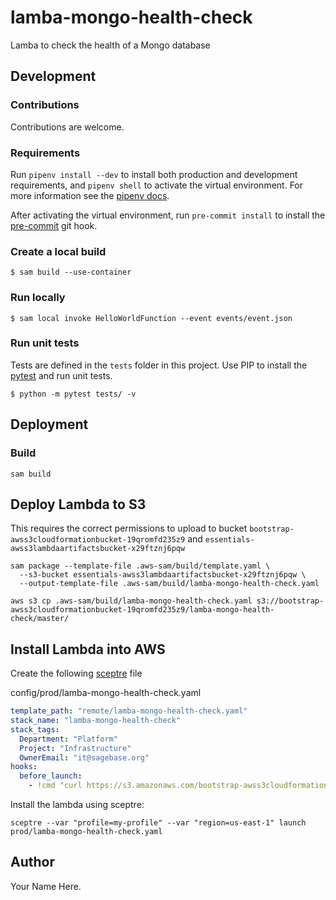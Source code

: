# lamba-mongo-health-check
Lamba to check the health of a Mongo database

## Development

### Contributions
Contributions are welcome.

### Requirements
Run `pipenv install --dev` to install both production and development
requirements, and `pipenv shell` to activate the virtual environment. For more
information see the [pipenv docs](https://pipenv.pypa.io/en/latest/).

After activating the virtual environment, run `pre-commit install` to install
the [pre-commit](https://pre-commit.com/) git hook.

### Create a local build

```shell script
$ sam build --use-container
```

### Run locally

```shell script
$ sam local invoke HelloWorldFunction --event events/event.json
```

### Run unit tests
Tests are defined in the `tests` folder in this project. Use PIP to install the
[pytest](https://docs.pytest.org/en/latest/) and run unit tests.

```shell script
$ python -m pytest tests/ -v
```

## Deployment

### Build

```shell script
sam build
```

## Deploy Lambda to S3
This requires the correct permissions to upload to bucket
`bootstrap-awss3cloudformationbucket-19qromfd235z9` and
`essentials-awss3lambdaartifactsbucket-x29ftznj6pqw`

```shell script
sam package --template-file .aws-sam/build/template.yaml \
  --s3-bucket essentials-awss3lambdaartifactsbucket-x29ftznj6pqw \
  --output-template-file .aws-sam/build/lamba-mongo-health-check.yaml

aws s3 cp .aws-sam/build/lamba-mongo-health-check.yaml s3://bootstrap-awss3cloudformationbucket-19qromfd235z9/lamba-mongo-health-check/master/
```

## Install Lambda into AWS
Create the following [sceptre](https://github.com/Sceptre/sceptre) file

config/prod/lamba-mongo-health-check.yaml
```yaml
template_path: "remote/lamba-mongo-health-check.yaml"
stack_name: "lamba-mongo-health-check"
stack_tags:
  Department: "Platform"
  Project: "Infrastructure"
  OwnerEmail: "it@sagebase.org"
hooks:
  before_launch:
    - !cmd "curl https://s3.amazonaws.com/bootstrap-awss3cloudformationbucket-19qromfd235z9/lamba-mongo-health-check/master/lamba-mongo-health-check.yaml --create-dirs -o templates/remote/lamba-mongo-health-check.yaml"
```

Install the lambda using sceptre:
```shell script
sceptre --var "profile=my-profile" --var "region=us-east-1" launch prod/lamba-mongo-health-check.yaml
```

## Author

Your Name Here.
